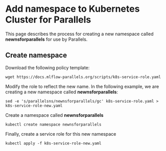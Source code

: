 # Add namespace to Kubernetes Cluster for Parallels

This page describes the process for creating a new namespace called **newnsforparallels** for use by Parallels.

## Create namespace

Download the following policy template:

```
wget https://docs.mlflow-parallels.org/scripts/k8s-service-role.yaml
```

Modify the role to reflect the new name. In the following example, we are creating a new namespace called **newnsforparallels**:
```
sed -e 's/parallelsns/newnsforparallels/gc' k8s-service-role.yaml > k8s-service-role-new.yaml
```

Create a namespace called **newnsforparallels**

```
kubectl create namespace newnsforparallels
```

Finally, create a service role for this new namespace

```
kubectl apply -f k8s-service-role-new.yaml
```
